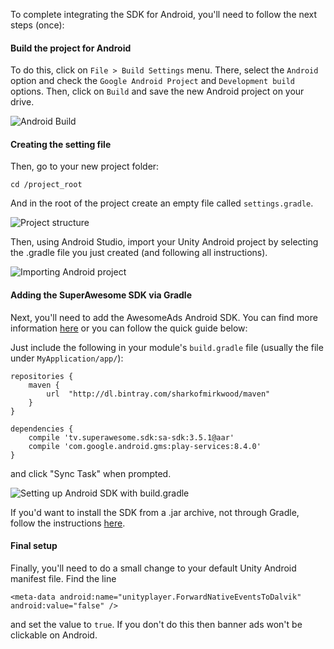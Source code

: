 To complete integrating the SDK for Android, you'll need to follow the next steps (once):

#### Build the project for Android

To do this, click on `File > Build Settings` menu.
There, select the `Android` option and check the `Google Android Project` and `Development build` options.
Then, click on `Build` and save the new Android project on your drive.

![](img/IMG_08_AndroidBuild.png "Android Build")

#### Creating the setting file

Then, go to your new project folder:

```
cd /project_root

```

And in the root of the project create an empty file called `settings.gradle`.

![](img/IMG_08_AndroidProjectStructure.png "Project structure")

Then, using Android Studio, import your Unity Android project by selecting the .gradle file you just created (and following all instructions).

![](img/IMG_08_ImportingAndroid.png "Importing Android project")

#### Adding the SuperAwesome SDK via Gradle

Next, you'll need to add the AwesomeAds Android SDK. You can find more information [here](https://developers.superawesome.tv/docs/androidsdk?version=3) or you can follow the quick guide below:

Just include the following in your module's `build.gradle` file (usually the file under `MyApplication/app/`):

```
repositories {
    maven {
        url  "http://dl.bintray.com/sharkofmirkwood/maven"
    }
}

dependencies {
    compile 'tv.superawesome.sdk:sa-sdk:3.5.1@aar'
    compile 'com.google.android.gms:play-services:8.4.0'
}

```

and click "Sync Task" when prompted.

![](img/IMG_09_GradleSetup.png "Setting up Android SDK with build.gradle")

If you'd want to install the SDK from a .jar archive, not through Gradle, follow the instructions [here](https://developers.superawesome.tv/docs/androidsdk/Getting%20Started/Adding%20the%20Library%20to%20Your%20Project%20-%20JAR%20Library?version=3).

#### Final setup

Finally, you'll need to do a small change to your default Unity Android manifest file.
Find the line

```
<meta-data android:name="unityplayer.ForwardNativeEventsToDalvik" android:value="false" />

```

and set the value to `true`.
If you don't do this then banner ads won't be clickable on Android.
